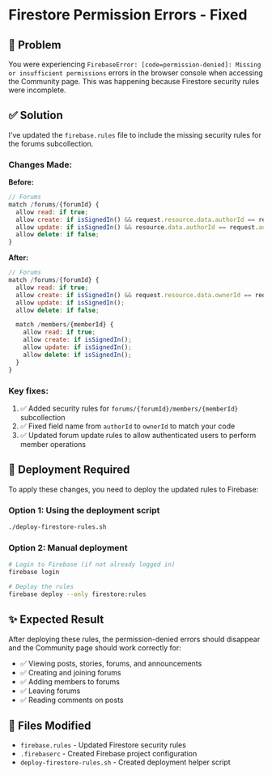 # Firestore Permission Errors - Fixed

## 🐛 Problem
You were experiencing `FirebaseError: [code=permission-denied]: Missing or insufficient permissions` errors in the browser console when accessing the Community page. This was happening because Firestore security rules were incomplete.

## ✅ Solution
I've updated the `firebase.rules` file to include the missing security rules for the forums subcollection.

### Changes Made:

**Before:**
```javascript
// Forums
match /forums/{forumId} {
  allow read: if true;
  allow create: if isSignedIn() && request.resource.data.authorId == request.auth.uid;
  allow update: if isSignedIn() && resource.data.authorId == request.auth.uid;
  allow delete: if false;
}
```

**After:**
```javascript
// Forums
match /forums/{forumId} {
  allow read: if true;
  allow create: if isSignedIn() && request.resource.data.ownerId == request.auth.uid;
  allow update: if isSignedIn();
  allow delete: if false;

  match /members/{memberId} {
    allow read: if true;
    allow create: if isSignedIn();
    allow update: if isSignedIn();
    allow delete: if isSignedIn();
  }
}
```

### Key fixes:
1. ✅ Added security rules for `forums/{forumId}/members/{memberId}` subcollection
2. ✅ Fixed field name from `authorId` to `ownerId` to match your code
3. ✅ Updated forum update rules to allow authenticated users to perform member operations

## 🚀 Deployment Required

To apply these changes, you need to deploy the updated rules to Firebase:

### Option 1: Using the deployment script
```bash
./deploy-firestore-rules.sh
```

### Option 2: Manual deployment
```bash
# Login to Firebase (if not already logged in)
firebase login

# Deploy the rules
firebase deploy --only firestore:rules
```

## ✨ Expected Result
After deploying these rules, the permission-denied errors should disappear and the Community page should work correctly for:
- ✅ Viewing posts, stories, forums, and announcements
- ✅ Creating and joining forums
- ✅ Adding members to forums
- ✅ Leaving forums
- ✅ Reading comments on posts

## 📝 Files Modified
- `firebase.rules` - Updated Firestore security rules
- `.firebaserc` - Created Firebase project configuration
- `deploy-firestore-rules.sh` - Created deployment helper script
